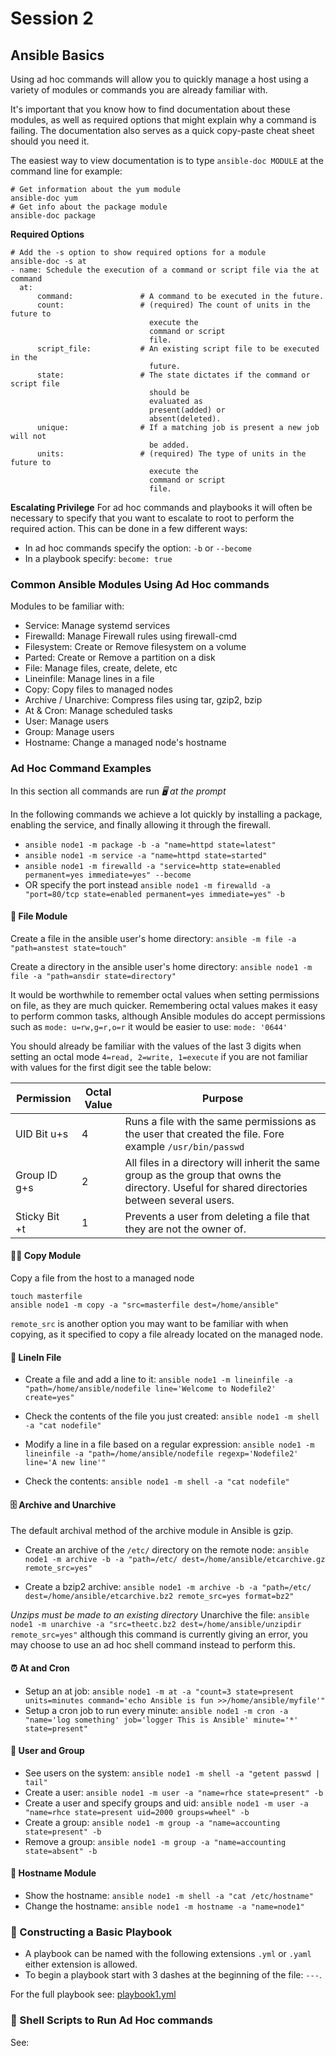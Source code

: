 # Session 2

## Ansible Basics 

Using ad hoc commands will allow you to quickly manage a host using a variety of modules or commands you are already familiar with. 

It's important that you know how to find documentation about these modules, as well as required options that might explain why a command is failing. The documentation also serves as a quick copy-paste cheat sheet should you need it. 

The easiest way to view documentation is to type `ansible-doc MODULE` at the command line for example: 

```
# Get information about the yum module
ansible-doc yum
# Get info about the package module 
ansible-doc package
```

**Required Options**
```
# Add the -s option to show required options for a module
ansible-doc -s at
- name: Schedule the execution of a command or script file via the at command
  at:
      command:               # A command to be executed in the future.
      count:                 # (required) The count of units in the future to
                               execute the
                               command or script
                               file.
      script_file:           # An existing script file to be executed in the
                               future.
      state:                 # The state dictates if the command or script file
                               should be
                               evaluated as
                               present(added) or
                               absent(deleted).
      unique:                # If a matching job is present a new job will not
                               be added.
      units:                 # (required) The type of units in the future to
                               execute the
                               command or script
                               file.
```

**Escalating Privilege**
For ad hoc commands and playbooks it will often be necessary to specify that you want to escalate to root to perform the required action. This can be done in a few different ways: 

- In ad hoc commands specify the option: `-b` or `--become`
- In a playbook specify: `become: true` 

### Common Ansible Modules Using Ad Hoc commands 

Modules to be familiar with: 
- Service: Manage systemd services
- Firewalld: Manage Firewall rules using firewall-cmd
- Filesystem: Create or Remove filesystem on a volume
- Parted: Create or Remove a partition on a disk
- File: Manage files, create, delete, etc
- Lineinfile: Manage lines in a file
- Copy: Copy files to managed nodes
- Archive / Unarchive: Compress files using tar, gzip2, bzip
- At & Cron: Manage scheduled tasks
- User: Manage users
- Group: Manage users
- Hostname: Change a managed node's hostname

### Ad Hoc Command Examples 

In this section all commands are run *🖥️ at the prompt*

In the following commands we achieve a lot quickly by installing a package, enabling the service, and finally allowing it through the firewall. 
- `ansible node1 -m package -b -a "name=httpd state=latest"` 
- `ansible node1 -m service -a "name=httpd state=started"` 
- `ansible node1 -m firewalld -a "service=http state=enabled permanent=yes immediate=yes" --become`
- OR specify the port instead `ansible node1 -m firewalld -a "port=80/tcp state=enabled permanent=yes immediate=yes" -b`

#### 📁 File Module

Create a file in the ansible user's home directory: 
`ansible -m file -a "path=anstest state=touch"` 

Create a directory in the ansible user's home directory: 
`ansible node1 -m file -a "path=ansdir state=directory"` 

It would be worthwhile to remember octal values when setting permissions on file, as they are much quicker. Remembering octal values makes it easy to perform common tasks, although Ansible modules do accept permissions such as `mode: u=rw,g=r,o=r` it would be easier to use: `mode: '0644'` 

You should already be familiar with the values of the last 3 digits when setting an octal mode `4=read, 2=write, 1=execute` if you are not familiar with values for the first digit see the table below: 

| Permission    | Octal Value | Purpose                                                                                                                                         |
|---------------|-------------|-------------------------------------------------------------------------------------------------------------------------------------------------|
| UID Bit  u+s  | 4           | Runs a file with the same permissions as the user that created the file. Fore example `/usr/bin/passwd`                                         |
| Group ID  g+s | 2           | All files in a directory will inherit the same group as the group that owns the directory. Useful for shared directories between several users. |
| Sticky Bit +t | 1           | Prevents a user from deleting a file that they are not the owner of.                                                                            |

#### 🐑🐑 Copy Module

 Copy a file from the host to a managed node 
```
touch masterfile 
ansible node1 -m copy -a "src=masterfile dest=/home/ansible" 
```

`remote_src` is another option you may want to be familiar with when copying, as it specified to copy a file already located on the managed node.

#### 📜 LineIn File

- Create a file and add a line to it: 
`ansible node1 -m lineinfile -a "path=/home/ansible/nodefile line='Welcome to Nodefile2' create=yes"`

- Check the contents of the file you just created: `ansible node1 -m shell -a "cat nodefile"`

- Modify a line in a file based on a regular expression: `ansible node1 -m lineinfile -a "path=/home/ansible/nodefile regexp='Nodefile2' line='A new line'"`

- Check the contents: `ansible node1 -m shell -a "cat nodefile"`

#### 🗄️ Archive and Unarchive 

The default archival method of the archive module in Ansible is gzip. 

- Create an archive of the `/etc/` directory on the remote node: `ansible node1 -m archive -b -a "path=/etc/ dest=/home/ansible/etcarchive.gz remote_src=yes"`

- Create a bzip2 archive:  `ansible node1 -m archive -b -a "path=/etc/ dest=/home/ansible/etcarchive.bz2 remote_src=yes format=bz2"`

*Unzips must be made to an existing directory*
Unarchive the file: `ansible node1 -m unarchive -a "src=theetc.bz2 dest=/home/ansible/unzipdir remote_src=yes"` although this command is currently giving an error, you may choose to use an ad hoc shell command instead to perform this. 

#### ⏰ At and Cron

- Setup an at job: `ansible node1 -m at -a "count=3 state=present units=minutes command='echo Ansible is fun >>/home/ansible/myfile'"`
- Setup a cron job to run every minute: `ansible node1 -m cron -a "name='log something' job='logger This is Ansible' minute='*' state=present"`

#### 🥸 User and Group

- See users on the system: `ansible node1 -m shell -a "getent passwd | tail"`
- Create a user: `ansible node1 -m user -a "name=rhce state=present" -b`
- Create a user and specify groups and uid: `ansible node1 -m user -a "name=rhce state=present uid=2000 groups=wheel" -b` 
- Create a group:  `ansible node1 -m group -a "name=accounting state=present" -b`
- Remove a group: `ansible node1 -m group -a "name=accounting state=absent" -b `

#### 📛 Hostname Module 

- Show the hostname: `ansible node1 -m shell -a "cat /etc/hostname"`
- Change the hostname: `ansible node1 -m hostname -a "name=node1"`

### 🚧 Constructing a Basic Playbook 

- A playbook can be named with the following extensions `.yml` or `.yaml` either extension is allowed. 
- To begin a playbook start with 3 dashes at the beginning of the file: `---`. 

For the full playbook see: [playbook1.yml](playbook1.yml)


### 🐚 Shell Scripts to Run Ad Hoc commands 

See: 
